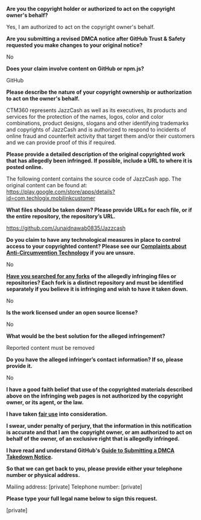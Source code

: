 **Are you the copyright holder or authorized to act on the copyright owner's behalf?**

Yes, I am authorized to act on the copyright owner's behalf.

**Are you submitting a revised DMCA notice after GitHub Trust & Safety requested you make changes to your original notice?**

No

**Does your claim involve content on GitHub or npm.js?**

GitHub

**Please describe the nature of your copyright ownership or authorization to act on the owner's behalf.**

CTM360 represents JazzCash as well as its executives, its products and services for the protection of the names, logos, color and color combinations, product designs, slogans and other identifying trademarks and copyrights of JazzCash and is authorized to respond to incidents of online fraud and counterfeit activity that target them and/or their customers and we can provide proof of this if required.

**Please provide a detailed description of the original copyrighted work that has allegedly been infringed. If possible, include a URL to where it is posted online.**

The following content contains the source code of JazzCash app. The original content can be found at: https://play.google.com/store/apps/details?id=com.techlogix.mobilinkcustomer

**What files should be taken down? Please provide URLs for each file, or if the entire repository, the repository’s URL.**

https://github.com/Junaidnawab0835/Jazzcash

**Do you claim to have any technological measures in place to control access to your copyrighted content? Please see our <a href="https://docs.github.com/articles/guide-to-submitting-a-dmca-takedown-notice#complaints-about-anti-circumvention-technology">Complaints about Anti-Circumvention Technology</a> if you are unsure.**

No

**<a href="https://docs.github.com/articles/dmca-takedown-policy#b-what-about-forks-or-whats-a-fork">Have you searched for any forks</a> of the allegedly infringing files or repositories? Each fork is a distinct repository and must be identified separately if you believe it is infringing and wish to have it taken down.**

No

**Is the work licensed under an open source license?**

No

**What would be the best solution for the alleged infringement?**

Reported content must be removed

**Do you have the alleged infringer’s contact information? If so, please provide it.**

No

**I have a good faith belief that use of the copyrighted materials described above on the infringing web pages is not authorized by the copyright owner, or its agent, or the law.**

**I have taken <a href="https://www.lumendatabase.org/topics/22">fair use</a> into consideration.**

**I swear, under penalty of perjury, that the information in this notification is accurate and that I am the copyright owner, or am authorized to act on behalf of the owner, of an exclusive right that is allegedly infringed.**

**I have read and understand GitHub's <a href="https://docs.github.com/articles/guide-to-submitting-a-dmca-takedown-notice/">Guide to Submitting a DMCA Takedown Notice</a>.**

**So that we can get back to you, please provide either your telephone number or physical address.**

Mailing address: [private]
Telephone number: [private]

**Please type your full legal name below to sign this request.**

[private]
